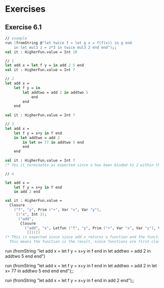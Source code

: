 # Exercises 

## Exercise 6.1

``` fsharp
// example
run (fromString @"let twice f = let g x = f(f(x)) in g end
    in let mul3 z = z*3 in twice mul3 2 end end");;
val it : HigherFun.value = Int 18

// 1
let add x = let f y = in add 2 5 end
val it : HigherFun.value = Int 7

// 2
let add x = 
    let f y = in 
        let addtwo = add 2 in addtwo 5 
            end
        end
    end
    
val it : HigherFun.value = Int 7

// 3
let add x = 
    let f y = x+y in f end 
    in let addtwo = add 2 
        in let x= 77 in addtwo 5 end 
        end 
    end
        
val it : HigherFun.value = Int 7
(* Yes it terminates as expected since x has been binded to 2 within the add function at the addtwo definition *)

// 4

let add x = 
    let f y = x+y in f end 
    in add 2 end

val it : HigherFun.value =
  Closure
    ("f", "y", Prim ("+", Var "x", Var "y"),
     [("x", Int 2);
      ("add",
       Closure
         ("add", "x", Letfun ("f", "y", Prim ("+", Var "x", Var "y"), Var "f"),
          []))])
(* This is expected since since add x returns a function and the function is not caled, 
  This means the function is the result, since functions are first-class citizens. *)
```

run (fromString "let add x = let f y = x+y in f end in let addtwo = add 2 in addtwo 5 end end")

run (fromString "let add x = let f y = x+y in f end in let addtwo = add 2 in let x= 77 in addtwo 5 end end end");;

run (fromString "let add x = let f y = x+y in f end in add 2 end");;
